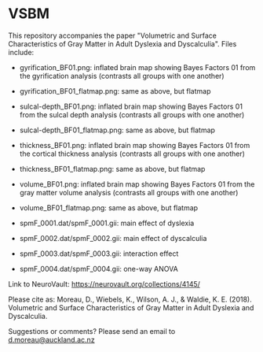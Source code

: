 # VSBM

This repository accompanies the paper "Volumetric and Surface Characteristics of Gray Matter in Adult Dyslexia and Dyscalculia". Files include:

- gyrification_BF01.png: inflated brain map showing Bayes Factors 01 from the gyrification analysis (contrasts all groups with one another)
- gyrification_BF01_flatmap.png: same as above, but flatmap
- sulcal-depth_BF01.png: inflated brain map showing Bayes Factors 01 from the sulcal depth analysis (contrasts all groups with one another)
- sulcal-depth_BF01_flatmap.png: same as above, but flatmap
- thickness_BF01.png: inflated brain map showing Bayes Factors 01 from the cortical thickness analysis (contrasts all groups with one another)
- thickness_BF01_flatmap.png: same as above, but flatmap
- volume_BF01.png: inflated brain map showing Bayes Factors 01 from the gray matter volume analysis (contrasts all groups with one another)
- volume_BF01_flatmap.png: same as above, but flatmap

- spmF_0001.dat/spmF_0001.gii: main effect of dyslexia
- spmF_0002.dat/spmF_0002.gii: main effect of dyscalculia
- spmF_0003.dat/spmF_0003.gii: interaction effect
- spmF_0004.dat/spmF_0004.gii: one-way ANOVA


Link to NeuroVault: https://neurovault.org/collections/4145/

Please cite as: Moreau, D., Wiebels, K., Wilson, A. J., & Waldie, K. E. (2018). Volumetric and Surface Characteristics of Gray Matter in Adult Dyslexia and Dyscalculia.

Suggestions or comments? Please send an email to d.moreau@auckland.ac.nz
